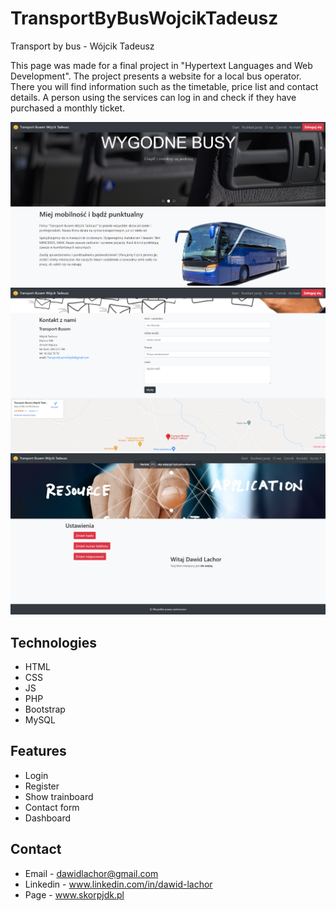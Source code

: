 # TransportByBusWojcikTadeusz
Transport by bus - Wójcik Tadeusz

This page was made for a final project in "Hypertext Languages and Web Development". The project presents a website for a local bus operator. There you will find information such as the timetable, price list and contact details. A person using the services can log in and check if they have purchased a monthly ticket. 

![View page](image/index.png)
![View contact](image/contact.png)
![View dashboard](image/dashboard.png)

## Technologies
* HTML
* CSS
* JS
* PHP
* Bootstrap
* MySQL

## Features
* Login
* Register
* Show trainboard
* Contact form
* Dashboard

## Contact
* Email - dawidlachor@gmail.com
* Linkedin - www.linkedin.com/in/dawid-lachor
* Page - www.skorpjdk.pl
